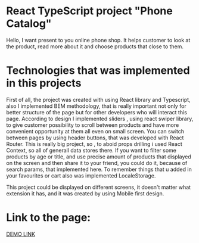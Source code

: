 # React TypeScript project "Phone Catalog"

Hello, I want present to you online phone shop. 
It helps customer to look at the product, read more about it and choose products that close to them.

# Technologies that was implemented in this projects
First of all, the project was created with using  React library and Typescript, also I implemented BEM methodology, that is really important not only for better structure of the page but for other developers who will interact this page. According to design I implemented sliders , using react swiper library, to give customer possibility to scroll between products and have more convenient opportunity at them all even on small screen. You can switch between pages by using header buttons, that was developed with React Router. This is really big project, so , to aboid props drilling i used React Context, so all of generall data stores there. If you want to filter some products by age or title, and use precise amount of products that displayed on the screen and then share it to your friend, you could do it, because of search params, that implemented here. To remember things that u added in your favourites or cart also was implemented LocaleStorage. 

This project could be displayed on different screens, it doesn't matter what extension it has, and it was created by using Mobile first design.
# Link to the page:

[DEMO LINK](https://lmuias.github.io/phone-catalog/)
